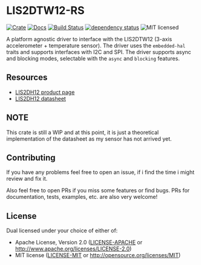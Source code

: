 # LIS2DTW12-RS

[![Crate][crate-image]][crate-link]
[![Docs][docs-image]][docs-link]
[![Build Status][build-image]][build-link]
[![dependency status][deps-image]][deps-link]
![MIT licensed][license-image]

A platform agnostic driver to interface with the LIS2DTW12 (3-axis accelerometer + temperature sensor).
The driver uses the `embedded-hal` traits and supports interfaces with I2C and SPI.
The driver supports async and blocking modes, selectable with the `async` and `blocking` features.

## Resources

- [LIS2DH12 product page][product-page]
- [LIS2DH12 datasheet][datasheet]

## NOTE

This crate is still a WIP and at this point, it is just a theoretical implementation of the datasheet as my sensor has not arrived yet.

## Contributing

If you have any problems feel free to open an issue, if i find the time i might review and fix it.

Also feel free to open PRs if you miss some features or find bugs. PRs for documentation, tests, examples, etc. are also very welcome!

## License

Dual licensed under your choice of either of:

- Apache License, Version 2.0 ([LICENSE-APACHE](LICENSE-APACHE) or http://www.apache.org/licenses/LICENSE-2.0)
- MIT license ([LICENSE-MIT](LICENSE-MIT) or http://opensource.org/licenses/MIT)

[crate-image]: https://img.shields.io/crates/v/lis2dtw12.svg
[crate-link]: https://crates.io/crates/lis2dtw12
[docs-image]: https://docs.rs/lis2dtw12/badge.svg
[docs-link]: https://docs.rs/lis2dtw12/
[build-image]: https://github.com/JanekGraff/lis2dtw12-rs/actions/workflows/ci.yml/badge.svg?branch=main
[build-link]: https://github.com/JanekGraff/lis2dtw12-rs/actions
[deps-image]: https://deps.rs/repo/github/janekgraff/lis2dtw12-rs/status.svg
[deps-link]: https://deps.rs/repo/github/janekgraff/lis2dtw12-rs/
[license-image]: https://img.shields.io/badge/license-Apache2.0/MIT-blue.svg
[product-page]: https://www.st.com/en/mems-and-sensors/lis2dtw12.html
[datasheet]: https://www.st.com/resource/en/datasheet/lis2dtw12.pdf